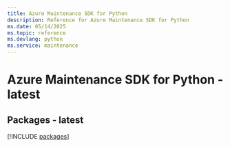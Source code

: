 ```yaml
---
title: Azure Maintenance SDK for Python
description: Reference for Azure Maintenance SDK for Python
ms.date: 05/14/2025
ms.topic: reference
ms.devlang: python
ms.service: maintenance
---
```

# Azure Maintenance SDK for Python - latest
## Packages - latest
[!INCLUDE [packages](maintenance-index.md)]